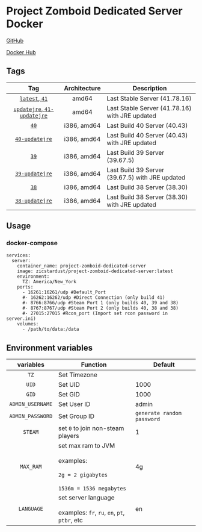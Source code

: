 # Project Zomboid Dedicated Server Docker 

[GitHub](https://github.com/zicstardust/project-zomboid-docker)

[Docker Hub](https://hub.docker.com/r/zicstardust/project-zomboid-dedicated-server)

## Tags

| Tag | Architecture | Description |
| :----: | :----: |--- |
| [`latest`, `41`](https://github.com/zicstardust/project-zomboid-docker/blob/main/dockerfile_build41) | amd64 | Last Stable Server (41.78.16) |
| [`updatejre`, `41-updatejre`](https://github.com/zicstardust/project-zomboid-docker/blob/main/dockerfile_build41-updatejre) | amd64 | Last Stable Server (41.78.16) with JRE updated |
| [`40`](https://github.com/zicstardust/project-zomboid-docker/blob/main/dockerfile_build40) | i386, amd64 | Last Build 40 Server (40.43) |
| [`40-updatejre`](https://github.com/zicstardust/project-zomboid-docker/blob/main/dockerfile_build40-updatejre) | i386, amd64 | Last Build 40 Server (40.43) with JRE updated |
| [`39`](https://github.com/zicstardust/project-zomboid-docker/blob/main/dockerfile_build39) | i386, amd64 | Last Build 39 Server (39.67.5) |
| [`39-updatejre`](https://github.com/zicstardust/project-zomboid-docker/blob/main/dockerfile_build39-updatejre) | i386, amd64 | Last Build 39 Server (39.67.5) with JRE updated |
| [`38`](https://github.com/zicstardust/project-zomboid-docker/blob/main/dockerfile_build38) | i386, amd64 | Last Build 38 Server (38.30) |
| [`38-updatejre`](https://github.com/zicstardust/project-zomboid-docker/blob/main/dockerfile_build38-updatejre) | i386, amd64 | Last Build 38 Server (38.30) with JRE updated |

## Usage
### docker-compose
```
services:
  server:
    container_name: project-zomboid-dedicated-server
    image: zicstardust/project-zomboid-dedicated-server:latest
    environment:
      TZ: America/New_York
    ports:
      - 16261:16261/udp #Default_Port
      #- 16262:16262/udp #Direct Connection (only build 41)
      #- 8766:8766/udp #Steam Port 1 (only builds 40, 39 and 38)
      #- 8767:8767/udp #Steam Port 2 (only builds 40, 38 and 38)
      #- 27015:27015 #Rcon_port (Import set rcon password in server.ini)
    volumes:
      - /path/to/data:/data
```

## Environment variables

| variables | Function | Default |
| :----: | --- | --- |
| `TZ` | Set Timezone | |
| `UID` | Set UID | 1000 |
| `GID` | Set GID | 1000 |
| `ADMIN_USERNAME` | Set User ID | admin |
| `ADMIN_PASSWORD` | Set Group ID | `generate random password` |
| `STEAM` | set `0` to join non-steam players | 1 |
| `MAX_RAM` | set max ram to JVM<br/><br/>examples:<br/><br/>`2g = 2 gigabytes`<br/><br/>`1536m = 1536 megabytes`| 4g |
| `LANGUAGE` | set server language<br/><br/>examples: `fr`, `ru`, `en`, `pt`, `ptbr`, etc | en |

